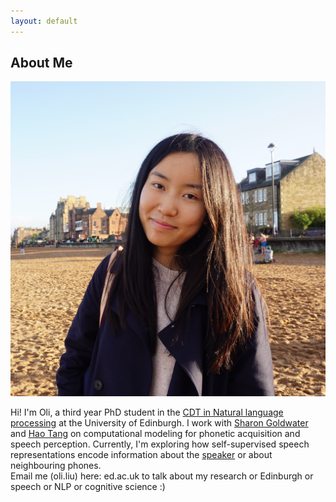 ```yaml
---
layout: default
---
```


## About Me

<img class="profile-picture" src="profile.jpg">

Hi! I'm Oli, a third year PhD student in the [CDT in Natural language processing](https://web.inf.ed.ac.uk/cdt/natural-language-processing) at the University of Edinburgh. I work with [Sharon Goldwater](https://homepages.inf.ed.ac.uk/sgwater/) and [Hao Tang](https://homepages.inf.ed.ac.uk/htang2/) on computational modeling for phonetic acquisition and speech perception. Currently, I'm exploring how self-supervised speech representations encode information about the [speaker](https://arxiv.org/pdf/2305.12464.pdf) or about neighbouring phones.  
Email me (oli.liu) here: ed.ac.uk to talk about my research or Edinburgh or speech or NLP or cognitive science :) 
